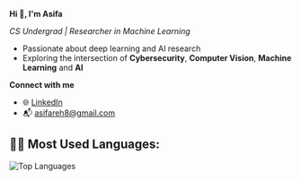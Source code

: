   **Hi 👋, I'm Asifa** 
 
  <em>CS Undergrad | Researcher in Machine Learning </em> 

    
- Passionate about deep learning and AI research    
- Exploring the intersection of **Cybersecurity**, **Computer Vision**, **Machine Learning** and **AI**
  
 **Connect with me**
- 🌐 [LinkedIn](https://www.linkedin.com/in/s-asifa-896741250/)
- 📬 asifareh8@gmail.com
  





## 🧑‍💻 Most Used Languages:
![Top Languages](https://github-readme-stats.vercel.app/api/top-langs/?username=asifa1510&layout=compact&theme=radical)
